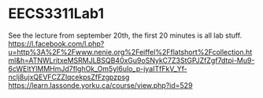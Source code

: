 # EECS3311Lab1
See the lecture from september 20th, the first 20 minutes is all lab stuff.
https://l.facebook.com/l.php?u=http%3A%2F%2Fwww.nenie.org%2Feiffel%2Fflatshort%2Fcollection.html&h=ATNWLritxeMSRMJLBSQB40xGu9oSNykC7Z3StGPJZfZgf7dtpi-Mu9-6cWEltYlMMHmJd7flghOk_Om5yl6uIo_p-jyaITfFkV_Yf-nclj8ujxQEVFCZZlqcekpsZfFzgpzpsg
https://learn.lassonde.yorku.ca/course/view.php?id=529
